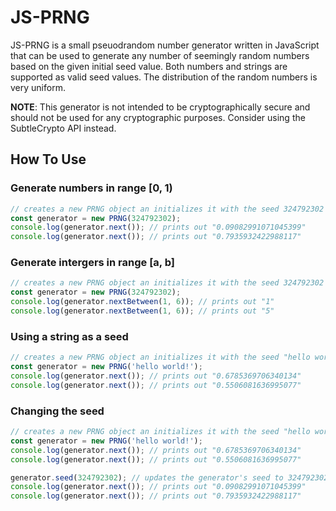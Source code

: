 # JS-PRNG
JS-PRNG is a small pseuodrandom number generator written in JavaScript that can be used to generate any number of seemingly random numbers based on the given initial seed value. Both numbers and strings are supported as valid seed values. The distribution of the random numbers is very uniform.

**NOTE**: This generator is not intended to be cryptographically secure and should not be used for any cryptographic purposes. Consider using the SubtleCrypto API instead. 

## How To Use
### Generate numbers in range [0, 1)
```javascript
// creates a new PRNG object an initializes it with the seed 324792302
const generator = new PRNG(324792302); 
console.log(generator.next()); // prints out "0.09082991071045399"
console.log(generator.next()); // prints out "0.7935932422988117"
```
### Generate intergers in range [a, b]
```javascript
// creates a new PRNG object an initializes it with the seed 324792302
const generator = new PRNG(324792302);
console.log(generator.nextBetween(1, 6)); // prints out "1"
console.log(generator.nextBetween(1, 6)); // prints out "5"
```

### Using a string as a seed
```javascript
// creates a new PRNG object an initializes it with the seed "hello world!"
const generator = new PRNG('hello world!');
console.log(generator.next()); // prints out "0.6785369706340134"
console.log(generator.next()); // prints out "0.5506081636995077"
```
### Changing the seed
```javascript
// creates a new PRNG object an initializes it with the seed "hello world!"
const generator = new PRNG('hello world!');
console.log(generator.next()); // prints out "0.6785369706340134"
console.log(generator.next()); // prints out "0.5506081636995077"

generator.seed(324792302); // updates the generator's seed to 324792302
console.log(generator.next()); // prints out "0.09082991071045399"
console.log(generator.next()); // prints out "0.7935932422988117"
```
